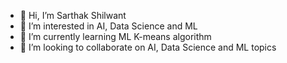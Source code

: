 - 👋 Hi, I’m Sarthak Shilwant
- 👀 I’m interested in AI, Data Science and ML
- 🌱 I’m currently learning ML K-means algorithm
- 💞️ I’m looking to collaborate on AI, Data Science and ML topics


<!---
Sarthak-006/Sarthak-006 is a ✨ special ✨ repository because its `README.md` (this file) appears on your GitHub profile.
You can click the Preview link to take a look at your changes.
--->
